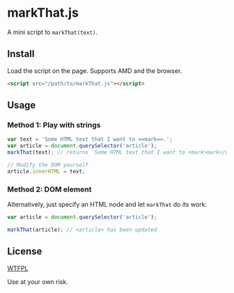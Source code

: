 # markThat.js

A mini script to `markThat(text)`.

## Install

Load the script on the page.
Supports AMD and the browser.

```html
<script src="/path/to/markThat.js"></script>
```

## Usage

### Method 1: Play with strings

```js
var text = 'Some HTML text that I want to ==mark==.';
var article = document.querySelector('article');
markThat(text); // returns 'Some HTML text that I want to <mark>mark</mark>.'

// Modify the DOM yourself
article.innerHTML = text;
```

### Method 2: DOM element

Alternatively, just specify an HTML node  and let `markThat` do its work:

```js
var article = document.querySelector('article');

markThat(article); // <article> has been updated
```

## License

[WTFPL](http://www.wtfpl.net/txt/copying/)

Use at your own risk.